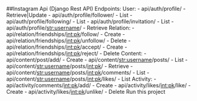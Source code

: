 ##Instagram Api (Django Rest API)
Endpoints:
    User:
      - api/auth/profile/                                   - Retrieve|Update
      - api/auth/profile/follower/                          - List
      - api/auth/profile/following/                         - List
      - api/auth/profile/invitation/                        - List
      - api/auth/profile/<str:username>/                    - Retrieve
    Relation:
      - api/relation/friendships/<int:pk>/follow/           - Create
      - api/relation/friendships/<int:pk>/unfollow/         - Delete
      - api/relation/friendships/<int:pk>/accept/           - Create
      - api/relation/friendships/<int:pk>/reject/           - Delete
    Content:
      - api/content/post/add/                               - Create
      - api/content/<str:username>/posts/                   - List
      - api/content/<str:username>/posts/<int:pk>/          - Retrieve
      - api/content/<str:username>/posts/<int:pk>/comments/ - List
      - api/content/<str:username>/posts/<int:pk>/likes/    - List
    Activity:
      - api/activity/comments/<int:pk>/add/                 - Create
      - api/activity/likes/<int:pk>/like/                   - Create
      - api/activity/likes/<int:pk>/unlike/                 - Delete
Run this project
